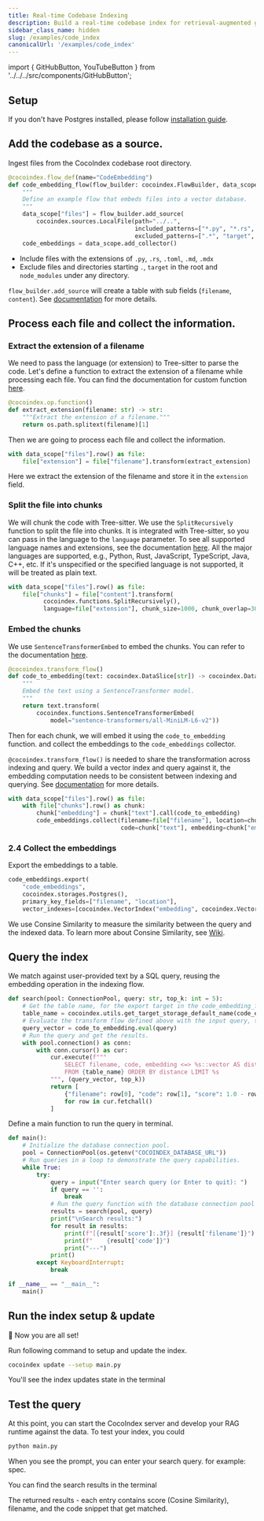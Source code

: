 ```yaml
---
title: Real-time Codebase Indexing
description: Build a real-time codebase index for retrieval-augmented generation (RAG) using CocoIndex and Tree-sitter. Chunk, embed, and search code with semantic understanding.
sidebar_class_name: hidden
slug: /examples/code_index
canonicalUrl: '/examples/code_index'
---
```


import { GitHubButton, YouTubeButton } from '../../../src/components/GitHubButton';

<GitHubButton url="https://github.com/cocoindex-io/cocoindex/tree/main/examples/code_embedding"/>
<YouTubeButton url="https://youtu.be/G3WstvhHO24?si=ndYfM0XRs03_hVPR" />

## Setup 

If you don't have Postgres installed, please follow [installation guide](https://cocoindex.io/docs/getting_started/installation).

## Add the codebase as a source. 

Ingest files from the CocoIndex codebase root directory.

```python
@cocoindex.flow_def(name="CodeEmbedding")
def code_embedding_flow(flow_builder: cocoindex.FlowBuilder, data_scope: cocoindex.DataScope):
    """
    Define an example flow that embeds files into a vector database.
    """
    data_scope["files"] = flow_builder.add_source(
        cocoindex.sources.LocalFile(path="../..",
                                    included_patterns=["*.py", "*.rs", "*.toml", "*.md", "*.mdx"],
                                    excluded_patterns=[".*", "target", "**/node_modules"]))
    code_embeddings = data_scope.add_collector()
```

- Include files with the extensions of `.py`, `.rs`, `.toml`, `.md`, `.mdx`
- Exclude files and directories starting `.`,  `target` in the root and `node_modules` under any directory.

`flow_builder.add_source` will create a table with sub fields (`filename`, `content`). 
See [documentation](https://cocoindex.io/docs/ops/sources) for more details.


## Process each file and collect the information.

###  Extract the extension of a filename

We need to pass the language (or extension) to Tree-sitter to parse the code.
Let's define a function to extract the extension of a filename while processing each file.
You can find the documentation for custom function [here](https://cocoindex.io/docs/core/custom_function).

```python
@cocoindex.op.function()
def extract_extension(filename: str) -> str:
    """Extract the extension of a filename."""
    return os.path.splitext(filename)[1]
```

Then we are going to process each file and collect the information.

```python
with data_scope["files"].row() as file:
    file["extension"] = file["filename"].transform(extract_extension)
```

Here we extract the extension of the filename and store it in the `extension` field.


### Split the file into chunks

We will chunk the code with Tree-sitter. 
We use the `SplitRecursively` function to split the file into chunks. 
It is integrated with Tree-sitter, so you can pass in the language to the `language` parameter.
To see all supported language names and extensions, see the documentation [here](https://cocoindex.io/docs/ops/functions#splitrecursively). All the major languages are supported, e.g., Python, Rust, JavaScript, TypeScript, Java, C++, etc. If it's unspecified or the specified language is not supported, it will be treated as plain text.

```python
with data_scope["files"].row() as file:
    file["chunks"] = file["content"].transform(
          cocoindex.functions.SplitRecursively(),
          language=file["extension"], chunk_size=1000, chunk_overlap=300) 
```


### Embed the chunks

We use `SentenceTransformerEmbed` to embed the chunks. 
You can refer to the documentation [here](https://cocoindex.io/docs/ops/functions#sentencetransformerembed). 

```python
@cocoindex.transform_flow()
def code_to_embedding(text: cocoindex.DataSlice[str]) -> cocoindex.DataSlice[list[float]]:
    """
    Embed the text using a SentenceTransformer model.
    """
    return text.transform(
        cocoindex.functions.SentenceTransformerEmbed(
            model="sentence-transformers/all-MiniLM-L6-v2"))
```

Then for each chunk, we will embed it using the `code_to_embedding` function. and collect the embeddings to the `code_embeddings` collector.

`@cocoindex.transform_flow()` is needed to share the transformation across indexing and query. We build a vector index and query against it, 
the embedding computation needs to be consistent between indexing and querying. See [documentation](https://cocoindex.io/docs/query#transform-flow) for more details.


```python
with data_scope["files"].row() as file:
    with file["chunks"].row() as chunk:
        chunk["embedding"] = chunk["text"].call(code_to_embedding)
        code_embeddings.collect(filename=file["filename"], location=chunk["location"],
                                code=chunk["text"], embedding=chunk["embedding"])
```


### 2.4 Collect the embeddings

Export the embeddings to a table.

```python
code_embeddings.export(
    "code_embeddings",
    cocoindex.storages.Postgres(),
    primary_key_fields=["filename", "location"],
    vector_indexes=[cocoindex.VectorIndex("embedding", cocoindex.VectorSimilarityMetric.COSINE_SIMILARITY)])
```

We use Consine Similarity to measure the similarity between the query and the indexed data. 
To learn more about Consine Similarity, see [Wiki](https://en.wikipedia.org/wiki/Cosine_similarity).

## Query the index
We match against user-provided text by a SQL query, reusing the embedding operation in the indexing flow.

```python
def search(pool: ConnectionPool, query: str, top_k: int = 5):
    # Get the table name, for the export target in the code_embedding_flow above.
    table_name = cocoindex.utils.get_target_storage_default_name(code_embedding_flow, "code_embeddings")
    # Evaluate the transform flow defined above with the input query, to get the embedding.
    query_vector = code_to_embedding.eval(query)
    # Run the query and get the results.
    with pool.connection() as conn:
        with conn.cursor() as cur:
            cur.execute(f"""
                SELECT filename, code, embedding <=> %s::vector AS distance
                FROM {table_name} ORDER BY distance LIMIT %s
            """, (query_vector, top_k))
            return [
                {"filename": row[0], "code": row[1], "score": 1.0 - row[2]}
                for row in cur.fetchall()
            ]
```

Define a main function to run the query in terminal.

```python
def main():
    # Initialize the database connection pool.
    pool = ConnectionPool(os.getenv("COCOINDEX_DATABASE_URL"))
    # Run queries in a loop to demonstrate the query capabilities.
    while True:
        try:
            query = input("Enter search query (or Enter to quit): ")
            if query == '':
                break
            # Run the query function with the database connection pool and the query.
            results = search(pool, query)
            print("\nSearch results:")
            for result in results:
                print(f"[{result['score']:.3f}] {result['filename']}")
                print(f"    {result['code']}")
                print("---")
            print()
        except KeyboardInterrupt:
            break

if __name__ == "__main__":
    main()
```

## Run the index setup & update

🎉 Now you are all set!

Run following command to setup and update the index.
```sh
cocoindex update --setup main.py
```
You'll see the index updates state in the terminal


## Test the query
At this point, you can start the CocoIndex server and develop your RAG runtime against the data. To test your index, you could

``` bash
python main.py
```

When you see the prompt, you can enter your search query. for example: spec.

You can find the search results in the terminal

The returned results - each entry contains score (Cosine Similarity), filename, and the code snippet that get matched.
